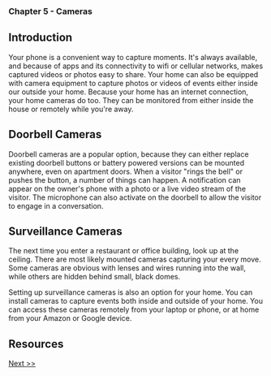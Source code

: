 ### Chapter 5 - Cameras

## Introduction

Your phone is a convenient way to capture moments. It's always available, and because of apps and its connectivity to wifi or cellular networks, makes captured videos or photos easy to share. Your home can also be equipped with camera equipment to capture photos or videos of events either inside our outside your home. Because your home has an internet connection, your home cameras do too. They can be monitored from either inside the house or remotely while you're away.

## Doorbell Cameras

Doorbell cameras are a popular option, because they can either replace existing doorbell buttons or battery powered versions can be mounted anywhere, even on apartment doors. When a visitor "rings the bell" or pushes the button, a number of things can happen. A notification can appear on the owner's phone with a photo or a live video stream of the visitor. The microphone can also activate on the doorbell to allow the visitor to engage in a conversation.

## Surveillance Cameras

The next time you enter a restaurant or office building, look up at the ceiling. There are most likely mounted cameras capturing your every move. Some cameras are obvious with lenses and wires running into the wall, while others are hidden behind small, black domes.

Setting up surveillance cameras is also an option for your home. You can install cameras to capture events both inside and outside of your home. You can access these cameras remotely from your laptop or phone, or at home from your Amazon or Google device.

## Resources

[Next >>](060-chapter-06.md)

